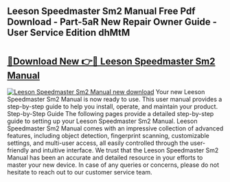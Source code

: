 ## Leeson Speedmaster Sm2 Manual Free Pdf Download - Part-5aR New Repair Owner Guide - User Service Edition dhMtM

# <h2><a href="http://bc25782.oget.top/?id=Leeson+Speedmaster+Sm2+Manual">🔗Download New 👉🔴 Leeson Speedmaster Sm2 Manual</a></h2>

[![Leeson Speedmaster Sm2 Manual new download](https://i.imgur.com/5g1atiW.png)](http://bc25782.oget.top/?id=Leeson+Speedmaster+Sm2+Manual)
Your new Leeson Speedmaster Sm2 Manual is now ready to use. This user manual provides a step-by-step guide to help you install, operate, and maintain your product. Step-by-Step Guide The following pages provide a detailed step-by-step guide to setting up your Leeson Speedmaster Sm2 Manual. Leeson Speedmaster Sm2 Manual comes with an impressive collection of advanced features, including object detection, fingerprint scanning, customizable settings, and multi-user access, all easily controlled through the user-friendly and intuitive interface. We trust that the Leeson Speedmaster Sm2 Manual has been an accurate and detailed resource in your efforts to master your new device. In case of any queries or concerns, please do not hesitate to reach out to our customer service team.
